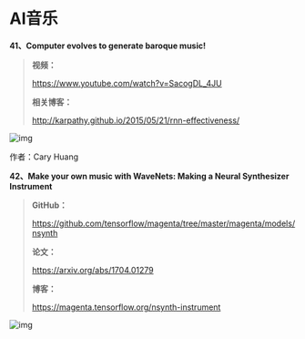 
# **AI音乐**

**41、Computer evolves to generate baroque music!**



> **视频：**
>
> https://www.youtube.com/watch?v=SacogDL_4JU
>
> **相关博客：**
>
> http://karpathy.github.io/2015/05/21/rnn-effectiveness/



![img](https://mmbiz.qpic.cn/mmbiz_gif/ptp8P184xjyl2yLZ4z4iaZhPCia7T73uxAOc8diby1hXMmUdfHwgLpchkfvVnBavmLob5icavRiaGtQvljd4SthFk9A/640?wx_fmt=gif&tp=webp&wxfrom=5&wx_lazy=1)

作者：Cary Huang



**42、Make your own music with WaveNets: Making a Neural Synthesizer Instrument**



> **GitHub：**
>
> https://github.com/tensorflow/magenta/tree/master/magenta/models/nsynth
>
> **论文：**
>
> https://arxiv.org/abs/1704.01279
>
> **博客：**
>
> https://magenta.tensorflow.org/nsynth-instrument



![img](https://mmbiz.qpic.cn/mmbiz_jpg/ptp8P184xjyl2yLZ4z4iaZhPCia7T73uxAF2biazmRiawDAoyTfMriciahP4VBbJicJm7iaOCj8QPCRGLtXtvNXesLfic2Q/640?wx_fmt=jpeg&tp=webp&wxfrom=5&wx_lazy=1&wx_co=1)
